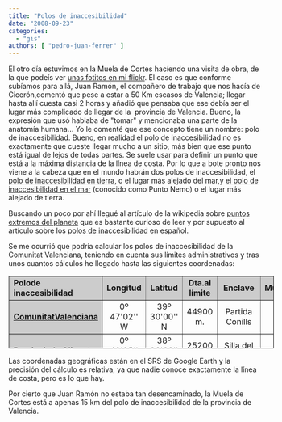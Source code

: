 ```yaml
---
title: "Polos de inaccesibilidad"
date: "2008-09-23"
categories: 
  - "gis"
authors: [ "pedro-juan-ferrer" ]
---
```


El otro día estuvimos en la Muela de Cortes hacíendo una visita de obra, de la que podeís ver [unas fotitos en mi flickr](http://flickr.com/photos/vehrka/sets/72157607214598195/). El caso es que conforme subíamos para allá, Juan Ramón, el compañero de trabajo que nos hacía de Cicerón,comentó que pese a estar a 50 Km escasos de Valencia; llegar hasta allí cuesta casi 2 horas y añadió que pensaba que ese debía ser el lugar más complicado de llegar de la  provincia de Valencia. Bueno, la expresión que usó hablaba de "tomar" y mencionaba una parte de la anatomía humana... Yo le comenté que ese concepto tiene un nombre: polo de inaccesibilidad. Bueno, en realidad el polo de inaccesibilidad no es exactamente que cueste llegar mucho a un sitio, más bien que ese punto está igual de lejos de todas partes. Se suele usar para definir un punto que está a la máxima distancia de la línea de costa. Por lo que a bote pronto nos viene a la cabeza que en el mundo habrán dos polos de inaccesibilidad, el [polo de inaccesibilidad en tierra](http://es.wikipedia.org/wiki/Polo_de_inaccesibilidad_de_Eurasia), o el lugar más alejado del mar,y [el polo de inaccesibilidad en el mar](http://es.wikipedia.org/wiki/Polo_de_inaccesibilidad_del_Pac%C3%ADfico) (conocido como Punto Nemo) o el lugar más alejado de tierra.

Buscando un poco por ahí llegué al artículo de la wikipedia sobre [puntos extremos del planeta](http://es.wikipedia.org/wiki/Puntos_extremos_del_mundo) que es bastante curioso de leer y por supuesto al artículo sobre los [polos de inaccesibilidad](http://es.wikipedia.org/wiki/Polo_de_inaccesibilidad) en español.

Se me ocurrió que podría calcular los polos de inaccesibilidad de la Comunitat Valenciana, teniendo en cuenta sus límites administrativos y tras unos cuantos cálculos he llegado hasta las siguientes coordenadas:

<table style="text-align:left;height:144px;width:527px;" border="1" cellspacing="2" cellpadding="2"><tbody><tr><td style="background-color:#cccccc;font-weight:bold;width:94px;">Polode inaccesibilidad</td><td style="background-color:#cccccc;font-weight:bold;text-align:center;width:91px;">Longitud</td><td style="background-color:#cccccc;font-weight:bold;text-align:center;width:88px;">Latitud</td><td style="font-weight:bold;background-color:#cccccc;text-align:center;width:67px;">Dta.al límite</td><td style="font-weight:bold;text-align:center;background-color:#cccccc;width:65px;">Enclave</td><td style="font-weight:bold;text-align:center;background-color:#cccccc;width:69px;">Municipio</td></tr><tr><td style="background-color:#cccccc;font-weight:bold;width:94px;"><a href="http://stable.toolserver.org/geohack/geohack.php?language=es&amp;title=Polo%20de%20inaccesibilidad%20de%20la%20Comunitat%20Valenciana&amp;params=39.5_N_0.78388_W">ComunitatValenciana</a></td><td style="text-align:center;width:91px;">0º 47'02'' W</td><td style="text-align:center;width:88px;">39º 30'00'' N</td><td style="text-align:center;width:67px;">44900 m.</td><td style="text-align:center;width:70px;">Partida Conills</td><td style="text-align:center;width:69px;">Chiva</td></tr><tr><td style="background-color:#cccccc;font-weight:bold;width:94px;"><a href="http://stable.toolserver.org/geohack/geohack.php?language=es&amp;title=Polo%20de%20inaccesibilidad%20de%20la%20provincia%20de%20Alicante&amp;params=38.474722_N_0.726388_W">Provinciade Alicante</a></td><td style="text-align:center;width:91px;">0º 43'35'' W</td><td style="text-align:center;width:88px;">38º 28'29'' N</td><td style="text-align:center;width:67px;">25200 m.</td><td style="text-align:center;width:70px;">Silla del Cid</td><td style="text-align:center;width:69px;">Petrer</td></tr><tr><td style="background-color:#cccccc;font-weight:bold;width:94px;"><a href="http://stable.toolserver.org/geohack/geohack.php?language=es&amp;title=Polo%20de%20inaccesibilidad%20de%20la%20provincia%20de%20Castellon&amp;params=40.4386111_N_0.05444444_E">Provinciade Castellón</a></td><td style="text-align:center;width:91px;">0º 03'16'' E</td><td style="text-align:center;width:88px;">40º 26'19'' N</td><td style="text-align:center;width:67px;">28520 m.</td><td style="text-align:center;width:70px;">Roques d'En Valls</td><td style="text-align:center;width:69px;">Tirig</td></tr><tr><td style="background-color:#cccccc;font-weight:bold;width:94px;"><a href="http://stable.toolserver.org/geohack/geohack.php?language=es&amp;title=Polo%20de%20inaccesibilidad%20de%20la%20provincia%20de%20Valencia&amp;params=39.2425_N_0.7280_W">Provinciade Valencia</a></td><td style="text-align:center;width:91px;">0º 43'41'' W</td><td style="text-align:center;width:88px;">39º 14'33'' N</td><td style="text-align:center;width:67px;">38250 m.</td><td style="text-align:center;width:70px;">Barranco Falón</td><td style="text-align:center;width:69px;">Dos Aguas</td></tr></tbody></table>

Las coordenadas geográficas están en el SRS de Google Earth y la precisión del cálculo es relativa, ya que nadie conoce exactamente la línea de costa, pero es lo que hay.

Por cierto que Juan Ramón no estaba tan desencaminado, la Muela de Cortes está a apenas 15 km del polo de inaccesibilidad de la provincia de Valencia.
